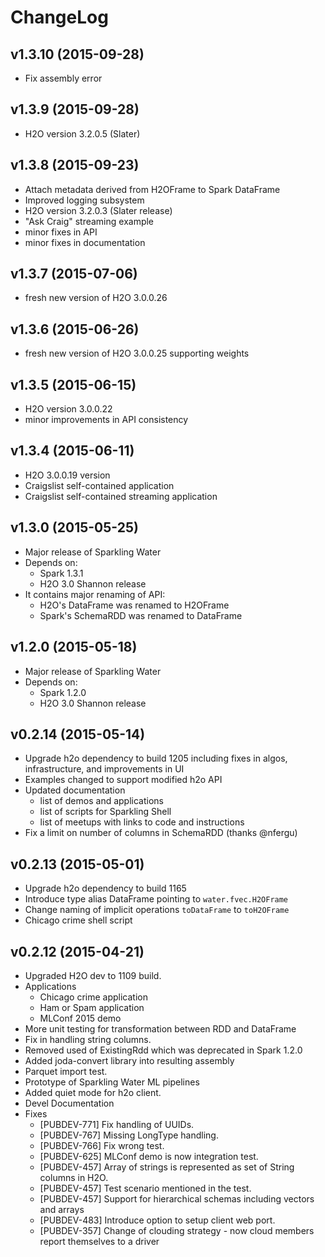 ChangeLog
=========

## v1.3.10 (2015-09-28)
  - Fix assembly error

## v1.3.9 (2015-09-28)
  - H2O version 3.2.0.5 (Slater)

## v1.3.8 (2015-09-23)
  - Attach metadata derived from H2OFrame to Spark DataFrame
  - Improved logging subsystem
  - H2O version 3.2.0.3 (Slater release)
  - "Ask Craig" streaming example
  - minor fixes in API
  - minor fixes in documentation 

## v1.3.7 (2015-07-06)
  - fresh new version of H2O 3.0.0.26 

## v1.3.6 (2015-06-26)
  - fresh new version of H2O 3.0.0.25 supporting weights

## v1.3.5 (2015-06-15)
  - H2O version 3.0.0.22
  - minor improvements in API consistency

## v1.3.4 (2015-06-11)
  - H2O 3.0.0.19 version
  - Craigslist self-contained application
  - Craigslist self-contained streaming application

## v1.3.0 (2015-05-25)
  - Major release of Sparkling Water
  - Depends on:
    - Spark 1.3.1
    - H2O 3.0 Shannon release
  - It contains major renaming of API: 
    - H2O's DataFrame was renamed to H2OFrame
    - Spark's SchemaRDD was renamed to DataFrame

## v1.2.0 (2015-05-18)
  - Major release of Sparkling Water
  - Depends on:
    - Spark 1.2.0
    - H2O 3.0 Shannon release

## v0.2.14 (2015-05-14)
  - Upgrade h2o dependency to build 1205 including fixes in algos, infrastructure,
    and improvements in UI
  - Examples changed to support modified h2o API
  - Updated documentation
    - list of demos and applications
    - list of scripts for Sparkling Shell
    - list of meetups with links to code and instructions
  - Fix a limit on number of columns in SchemaRDD (thanks @nfergu)

## v0.2.13 (2015-05-01)
  - Upgrade h2o dependency to build 1165
  - Introduce type alias DataFrame pointing to `water.fvec.H2OFrame`
  - Change naming of implicit operations `toDataFrame` to `toH2OFrame`
  - Chicago crime shell script 

## v0.2.12 (2015-04-21)
  - Upgraded H2O dev to 1109 build.
  - Applications 
    - Chicago crime application 
    - Ham or Spam application
    - MLConf 2015 demo
  - More unit testing for transformation between RDD and DataFrame
  - Fix in handling string columns.
  - Removed used of ExistingRdd which was deprecated in Spark 1.2.0
  - Added joda-convert library into resulting assembly
  - Parquet import test.
  - Prototype of Sparkling Water ML pipelines
  - Added quiet mode for h2o client.
  - Devel Documentation
  - Fixes
    - [PUBDEV-771] Fix handling of UUIDs.
    - [PUBDEV-767] Missing LongType handling.
    - [PUBDEV-766] Fix wrong test.
    - [PUBDEV-625] MLConf demo is now integration test.
    - [PUBDEV-457] Array of strings is represented as set of String columns in H2O.
    - [PUBDEV-457] Test scenario mentioned in the test.
    - [PUBDEV-457] Support for hierarchical schemas including vectors and arrays
    - [PUBDEV-483] Introduce option to setup client web port.
    - [PUBDEV-357] Change of clouding strategy - now cloud members report themselves to a driver

